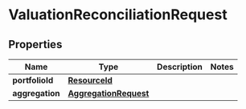 

# ValuationReconciliationRequest

## Properties

Name | Type | Description | Notes
------------ | ------------- | ------------- | -------------
**portfolioId** | [**ResourceId**](ResourceId.md) |  | 
**aggregation** | [**AggregationRequest**](AggregationRequest.md) |  | 



